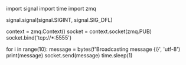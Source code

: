 import signal
import time
import zmq


signal.signal(signal.SIGINT, signal.SIG_DFL)

context = zmq.Context()
socket = context.socket(zmq.PUB)
socket.bind('tcp://*:5555')

for i in range(10):
    message = bytes(f'Broadcasting message {i}', 'utf-8')
    print(message)
    socket.send(message)
    time.sleep(1)
